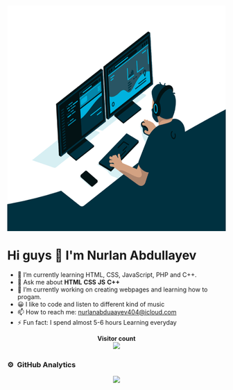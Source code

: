 <p align="center">

   <img align="center" alt="GIF" src="https://github.com/manojuppala/manojuppala/blob/master/assets/code.gif?raw=true" width="750" height="520" />
  
</p>

# Hi guys 👋  I'm Nurlan Abdullayev





- 🌱 I’m currently learning HTML, CSS, JavaScript, PHP and C++.
- 💬 Ask me about **HTML** **CSS** **JS** **C++**
- 🔭 I’m currently working on creating webpages and learning how to progam.
- 😀 I like to code and listen to different kind of music 
- 📫 How to reach me: nurlanabduaayev404@icloud.com
- ⚡  Fun fact: I spend almost 5-6 hours Learning everyday

</p>
  <p align="center"> 
  <b>Visitor count</b><br>
  <img src="https://profile-counter.glitch.me/abdnurlan/count.svg" />
     
</p>

### ⚙️ &nbsp;GitHub Analytics

<p align="center">
<a href="https://github.com/abdnurlan">
  <img height="180em" src="https://github-readme-stats-eight-theta.vercel.app/api?username=abdnurlan&show_icons=true&theme=algolia&include_all_commits=true&count_private=true"/>
</a>
</p>
